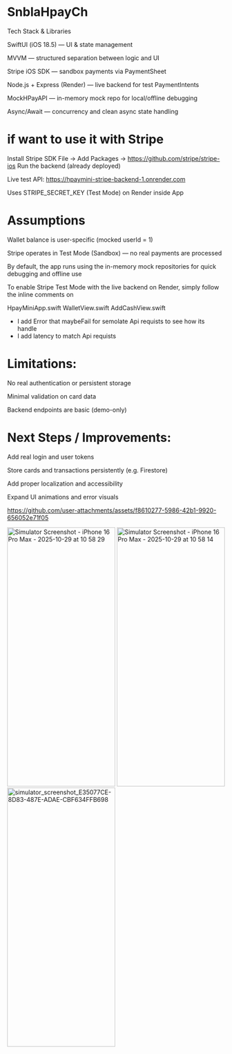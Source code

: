 # SnblaHpayCh
Tech Stack & Libraries

SwiftUI (iOS 18.5) — UI & state management

MVVM — structured separation between logic and UI

Stripe iOS SDK — sandbox payments via PaymentSheet

Node.js + Express (Render) — live backend for test PaymentIntents

MockHPayAPI — in-memory mock repo for local/offline debugging

Async/Await — concurrency and clean async state handling

# if want to use it with Stripe 
Install Stripe SDK
File → Add Packages → https://github.com/stripe/stripe-ios
Run the backend (already deployed)

Live test API:
https://hpaymini-stripe-backend-1.onrender.com

Uses STRIPE_SECRET_KEY (Test Mode) on Render inside App

# Assumptions

Wallet balance is user-specific (mocked userId = 1)

Stripe operates in Test Mode (Sandbox) — no real payments are processed

By default, the app runs using the in-memory mock repositories for quick debugging and offline use

To enable Stripe Test Mode with the live backend on Render, simply follow the inline comments on 

HpayMiniApp.swift
WalletView.swift
AddCashView.swift

* I add Error that maybeFail for semolate Api requists to see how its handle
* I add latency to match Api requists  

# Limitations:

No real authentication or persistent storage

Minimal validation on card data

Backend endpoints are basic (demo-only)

# Next Steps / Improvements:

Add real login and user tokens

Store cards and transactions persistently (e.g. Firestore)

Add proper localization and accessibility

Expand UI animations and error visuals


https://github.com/user-attachments/assets/f8610277-5986-42b1-9920-656052e71f05

<img width="250" height="600" alt="Simulator Screenshot - iPhone 16 Pro Max - 2025-10-29 at 10 58 29" src="https://github.com/user-attachments/assets/d7ac53da-1ded-46b0-982f-db5a4bc1b12e" />
<img width="250" height="600" alt="Simulator Screenshot - iPhone 16 Pro Max - 2025-10-29 at 10 58 14" src="https://github.com/user-attachments/assets/90d884ac-6856-4c8d-8756-ae9554423f86" />

<img width="250" height="600" alt="simulator_screenshot_E35077CE-8D83-487E-ADAE-CBF634FFB698" src="https://github.com/user-attachments/assets/a7b64bb4-d6ef-4644-9b20-db5e5119d02b" />

